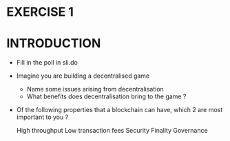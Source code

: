 # EXERCISE 1

# INTRODUCTION

- Fill in the poll in sli.do




- Imagine you are building a decentralised game
    - Name some issues arising from decentralisation
    - What benefits does decentralisation bring to the game ?




- Of the following properties that a blockchain can have, which 2 are most important to you ?

    High throughput
    Low transaction fees
    Security
    Finality
    Governance